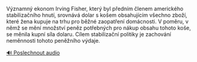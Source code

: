 
Významný ekonom Irving Fisher, který byl předním členem amerického stabilizačního hnutí, srovnává dolar s košem obsahujícím všechno zboží, které žena kupuje na trhu pro běžné zaopatření domácnosti. V poměru, v němž se mění množství peněz potřebných pro nákup obsahu tohoto koše, se měnila kupní síla dolaru. Cílem stabilizační politiky je zachování neměnnosti tohoto peněžního výdaje.

[🔊 Poslechnout audio](/data/7-paragraphs/audio/chapter_43/para_004-Vznamn-ekonom-Irving-Fisher-kter-byl-pednm.mp3)
